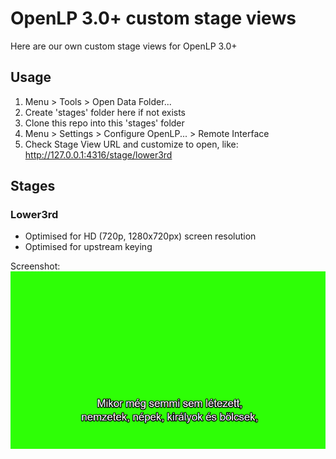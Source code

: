 # OpenLP 3.0+ custom stage views

Here are our own custom stage views for OpenLP 3.0+

## Usage
1. Menu > Tools > Open Data Folder...
2. Create 'stages' folder here if not exists
3. Clone this repo into this 'stages' folder
4. Menu > Settings > Configure OpenLP... > Remote Interface
5. Check Stage View URL and customize to open, like: http://127.0.0.1:4316/stage/lower3rd

## Stages

### Lower3rd
- Optimised for HD (720p, 1280x720px) screen resolution
- Optimised for upstream keying

Screenshot:
![Lower3rd screenshot example](screenshots/lower3rd_screenshot_360p.png?raw=true)

